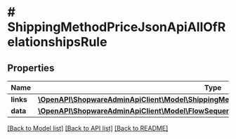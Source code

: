 # # ShippingMethodPriceJsonApiAllOfRelationshipsRule

## Properties

Name | Type | Description | Notes
------------ | ------------- | ------------- | -------------
**links** | [**\OpenAPI\ShopwareAdminApiClient\Model\ShippingMethodPriceJsonApiAllOfRelationshipsRuleLinks**](ShippingMethodPriceJsonApiAllOfRelationshipsRuleLinks.md) |  | [optional]
**data** | [**\OpenAPI\ShopwareAdminApiClient\Model\FlowSequenceJsonApiAllOfRelationshipsRuleData**](FlowSequenceJsonApiAllOfRelationshipsRuleData.md) |  | [optional]

[[Back to Model list]](../../README.md#models) [[Back to API list]](../../README.md#endpoints) [[Back to README]](../../README.md)
